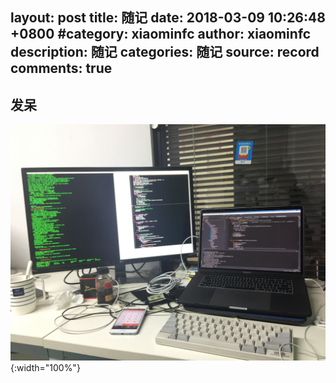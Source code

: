 layout: post
title:  随记
date: 2018-03-09 10:26:48 +0800
#category: xiaominfc
author: xiaominfc
description: 随记
categories: 随记
source: record
comments: true
---


## 发呆

![发呆](/assets/img/record/IMG_1666.jpg){:width="100%"}


